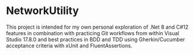 # NetworkUtility

This project is intended for my own personal exploration of .Net 8 and C#12 features in combination with practicing Git workflows from within Visual Studio 17.8.0 and best practices in BDD and TDD using Gherkin/Cucumber acceptance criteria with xUnit and FluentAssertions.
